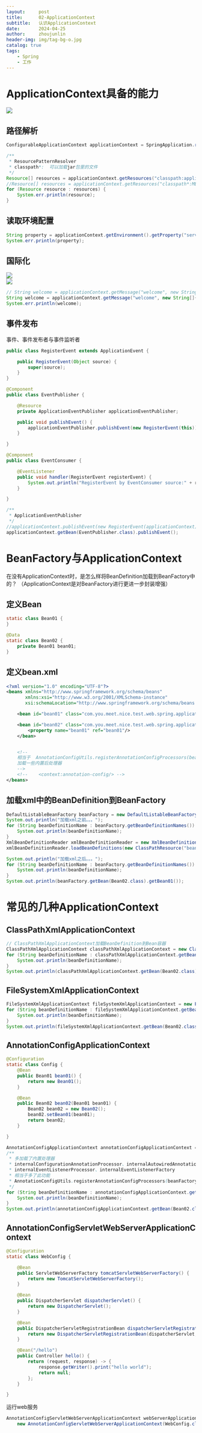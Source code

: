 ```yaml
---
layout:     post
title:      02-ApplicationContext
subtitle:   认识ApplicationContext
date:       2024-04-25
author:     zhoujunlin
header-img: img/tag-bg-o.jpg
catalog: true
tags:
    - Spring
    - 工作
---
```



<a name="SoiH9"></a>
# ApplicationContext具备的能力
![](https://cdn.jsdelivr.net/gh/zhoujunlin94/picture_bed/blogapplicationContext01.png)
<a name="r7MtU"></a>
## 路径解析
```java
ConfigurableApplicationContext applicationContext = SpringApplication.run(ApplicationContextTest01.class, args);

/**
 * ResourcePatternResolver
 * classpath*:  可以加载jar包里的文件
 */
Resource[] resources = applicationContext.getResources("classpath:application.yaml");
//Resource[] resources = applicationContext.getResources("classpath*:META-INF/spring.factories");
for (Resource resource : resources) {
    System.err.println(resource);
}
```
<a name="YlW6d"></a>
## 读取环境配置
```java
String property = applicationContext.getEnvironment().getProperty("server.port");
System.err.println(property);
```
<a name="qAvCZ"></a>
## 国际化
![](https://cdn.jsdelivr.net/gh/zhoujunlin94/picture_bed/blogapplicationContext02.png)
<br/>
![](https://cdn.jsdelivr.net/gh/zhoujunlin94/picture_bed/blogapplicationContext03.png)
```java
// String welcome = applicationContext.getMessage("welcome", new String[]{"zhoujunlin", DateUtil.now()}, Locale.CHINA);
String welcome = applicationContext.getMessage("welcome", new String[]{"zhoujunlin", DateUtil.now()}, Locale.US);
System.err.println(welcome);
```
<a name="nfk9g"></a>
## 事件发布
事件、事件发布者与事件监听者
```java
public class RegisterEvent extends ApplicationEvent {

    public RegisterEvent(Object source) {
        super(source);
    }
}

@Component
public class EventPublisher {

    @Resource
    private ApplicationEventPublisher applicationEventPublisher;

    public void publishEvent() {
        applicationEventPublisher.publishEvent(new RegisterEvent(this));
    }

}

@Component
public class EventConsumer {

    @EventListener
    public void handler(RegisterEvent registerEvent) {
        System.out.println("RegisterEvent by EventConsumer source:" + registerEvent.getSource());
    }

}
```
```java
/**
 * ApplicationEventPublisher
 */
//applicationContext.publishEvent(new RegisterEvent(applicationContext));
applicationContext.getBean(EventPublisher.class).publishEvent();
```
<a name="tkt7K"></a>
# BeanFactory与ApplicationContext
在没有ApplicationContext时，是怎么样将BeanDefinition加载到BeanFactory中的？ （ApplicationContext是对BeanFactory进行更进一步封装增强）
<a name="CNFQu"></a>
## 定义Bean
```java
static class Bean01 {
}

@Data
static class Bean02 {
    private Bean01 bean01;
}
```
<a name="AYYNa"></a>
## 定义bean.xml
```xml
<?xml version="1.0" encoding="UTF-8"?>
<beans xmlns="http://www.springframework.org/schema/beans"
       xmlns:xsi="http://www.w3.org/2001/XMLSchema-instance"
       xsi:schemaLocation="http://www.springframework.org/schema/beans http://www.springframework.org/schema/beans/spring-beans.xsd">

    <bean id="bean01" class="com.you.meet.nice.test.web.spring.applicationcontext.ApplicationContextTest02.Bean01"/>

    <bean id="bean02" class="com.you.meet.nice.test.web.spring.applicationcontext.ApplicationContextTest02.Bean02">
        <property name="bean01" ref="bean01"/>
    </bean>


    <!--
    相当于  AnnotationConfigUtils.registerAnnotationConfigProcessors(beanFactory);  此功能
    加载一些内置后处理器
    -->
    <!--    <context:annotation-config/> -->
</beans>
```
<a name="GqULF"></a>
## 加载xml中的BeanDefinition到BeanFactory
```java
DefaultListableBeanFactory beanFactory = new DefaultListableBeanFactory();
System.out.println("加载xml之前。。。");
for (String beanDefinitionName : beanFactory.getBeanDefinitionNames()) {
    System.out.println(beanDefinitionName);
}
XmlBeanDefinitionReader xmlBeanDefinitionReader = new XmlBeanDefinitionReader(beanFactory);
xmlBeanDefinitionReader.loadBeanDefinitions(new ClassPathResource("bean01.xml"));

System.out.println("加载xml之后。。。");
for (String beanDefinitionName : beanFactory.getBeanDefinitionNames()) {
    System.out.println(beanDefinitionName);
}
System.out.println(beanFactory.getBean(Bean02.class).getBean01());
```
<a name="sLPRN"></a>
# 常见的几种ApplicationContext
<a name="MSuk5"></a>
## ClassPathXmlApplicationContext
```java
// ClassPathXmlApplicationContext加载BeanDefinition到Bean容器
ClassPathXmlApplicationContext classPathXmlApplicationContext = new ClassPathXmlApplicationContext("bean01.xml");
for (String beanDefinitionName : classPathXmlApplicationContext.getBeanDefinitionNames()) {
    System.out.println(beanDefinitionName);
}
System.out.println(classPathXmlApplicationContext.getBean(Bean02.class).getBean01());
```
<a name="j1II5"></a>
## FileSystemXmlApplicationContext
```java
FileSystemXmlApplicationContext fileSystemXmlApplicationContext = new FileSystemXmlApplicationContext("/src/test/resources/bean01.xml");
for (String beanDefinitionName : fileSystemXmlApplicationContext.getBeanDefinitionNames()) {
    System.out.println(beanDefinitionName);
}
System.out.println(fileSystemXmlApplicationContext.getBean(Bean02.class).getBean01());
```
<a name="ofGMM"></a>
## AnnotationConfigApplicationContext
```java
@Configuration
static class Config {
    @Bean
    public Bean01 bean01() {
        return new Bean01();
    }

    @Bean
    public Bean02 bean02(Bean01 bean01) {
        Bean02 bean02 = new Bean02();
        bean02.setBean01(bean01);
        return bean02;
    }

}
```
```java
AnnotationConfigApplicationContext annotationConfigApplicationContext = new AnnotationConfigApplicationContext(Config.class);
/**
 * 多加载了内置处理器
 * internalConfigurationAnnotationProcessor、internalAutowiredAnnotationProcessor、internalCommonAnnotationProcessor
 * internalEventListenerProcessor、internalEventListenerFactory
 * 相当于多了此功能
 * AnnotationConfigUtils.registerAnnotationConfigProcessors(beanFactory);
 */
for (String beanDefinitionName : annotationConfigApplicationContext.getBeanDefinitionNames()) {
    System.out.println(beanDefinitionName);
}
System.out.println(annotationConfigApplicationContext.getBean(Bean02.class).getBean01());
```
<a name="meeeG"></a>
## AnnotationConfigServletWebServerApplicationContext
```java
@Configuration
static class WebConfig {

    @Bean
    public ServletWebServerFactory tomcatServletWebServerFactory() {
        return new TomcatServletWebServerFactory();
    }

    @Bean
    public DispatcherServlet dispatcherServlet() {
        return new DispatcherServlet();
    }

    @Bean
    public DispatcherServletRegistrationBean dispatcherServletRegistrationBean(DispatcherServlet dispatcherServlet) {
        return new DispatcherServletRegistrationBean(dispatcherServlet, "/");
    }

    @Bean("/hello")
    public Controller hello() {
        return (request, response) -> {
            response.getWriter().print("hello world");
            return null;
        };
    }

}
```
运行web服务
```java
AnnotationConfigServletWebServerApplicationContext webServerApplicationContext = 
    new AnnotationConfigServletWebServerApplicationContext(WebConfig.class);
```








